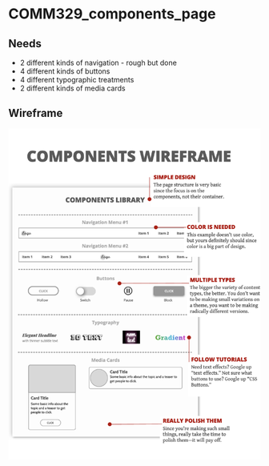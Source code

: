 # COMM329_components_page

## Needs
 * 2 different kinds of navigation        - rough but done
 * 4 different kinds of buttons
 * 4 different typographic treatments
 * 2 different kinds of media cards

## Wireframe
![component wireframe image](/img/wireframe.png)
